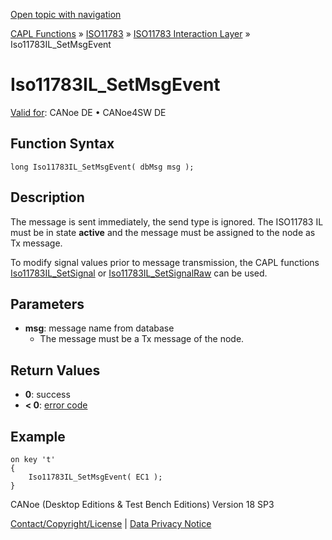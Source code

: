 [Open topic with navigation](../../../../../../CANoeDEFamily.htm#Topics/CAPLFunctions/ISO11783/ISOInteractionLayer/Functions/CAPLfunctionIso11783ILSetMsgEvent.md)

[CAPL Functions](../../../CAPLfunctions.md) » [ISO11783](../../CAPLfunctionsISO11783Overview.md) » [ISO11783 Interaction Layer](../CAPLfunctionsISOILOverview.md) » Iso11783IL_SetMsgEvent

# Iso11783IL_SetMsgEvent

[Valid for](../../../../Shared/FeatureAvailability.md): CANoe DE • CANoe4SW DE

## Function Syntax

```plaintext
long Iso11783IL_SetMsgEvent( dbMsg msg );
```

## Description

The message is sent immediately, the send type is ignored. The ISO11783 IL must be in state **active** and the message must be assigned to the node as Tx message.

To modify signal values prior to message transmission, the CAPL functions [Iso11783IL_SetSignal](CAPLfunctionIso11783ILSetSignal.md) or [Iso11783IL_SetSignalRaw](CAPLfunctionIso11783ILSetSignalRaw.md) can be used.

## Parameters

- **msg**: message name from database
  - The message must be a Tx message of the node.

## Return Values

- **0**: success
- **< 0**: [error code](../../../CAPLfunctionsISOj1939ErrorCodes.md)

## Example

```plaintext
on key 't'
{
    Iso11783IL_SetMsgEvent( EC1 );
}
```

CANoe (Desktop Editions & Test Bench Editions) Version 18 SP3

[Contact/Copyright/License](../../../../Shared/ContactCopyrightLicense.md) | [Data Privacy Notice](https://www.vector.com/int/en/company/get-info/privacy-policy/)
